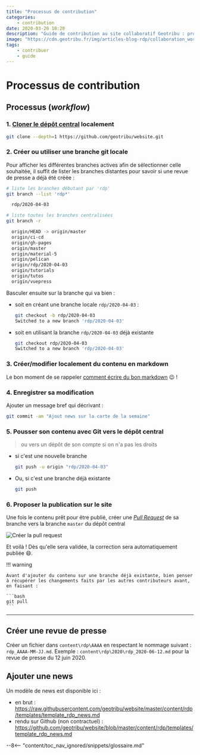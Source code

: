 ```yaml
---
title: "Processus de contribution"
categories:
    - contribution
date: 2020-03-20 10:20
description: "Guide de contribution au site collaboratif Geotribu : processus (git flow), modifier un contenu et guides spécifiques (images, vidéos, émojis...)"
image: "https://cdn.geotribu.fr/img/articles-blog-rdp/collaboration_world.png"
tags:
    - contribuer
    - guide
---
```


# Processus de contribution

## Processus (_workflow_)

### 1. [Cloner le dépôt central](../edit/local_edition_setup/#git) localement

```bash
git clone --depth=1 https://github.com/geotribu/website.git
```

### 2. Créer ou utiliser une branche git locale

Pour afficher les différentes branches actives afin de sélectionner celle souhaitée, il suffit de lister les branches distantes pour savoir si une revue de presse a déjà été créée :

```bash
# liste les branches débutant par 'rdp'
git branch --list 'rdp*'

  rdp/2020-04-03

# liste toutes les branches centralisées
git branch -r

  origin/HEAD -> origin/master
  origin/ci-cd
  origin/gh-pages
  origin/master
  origin/material-5
  origin/pelican
  origin/rdp/2020-04-03
  origin/tutorials
  origin/tutos
  origin/vuepress
```

Basculer ensuite sur la branche qui va bien :

- soit en créant une branche locale `rdp/2020-04-03` :

    ```bash
    git checkout -b rdp/2020-04-03
    Switched to a new branch 'rdp/2020-04-03'
    ```

- soit en utilisant la branche `rdp/2020-04-03` déjà existante

    ```bash
    git checkout rdp/2020-04-03
    Switched to a new branch 'rdp/2020-04-03'
    ```

### 3. Créer/modifier localement du contenu en markdown

Le bon moment de se rappeler [comment écrire du bon markdown](../requirements#markdown) :wink: !

### 4. Enregistrer sa modification

Ajouter un message bref qui décrivant :

```bash
git commit -am "Ajout news sur la carte de la semaine"
```

### 5. Pousser son contenu avec Git vers le dépôt central

> ou vers un dépôt de son compte si on n'a pas les droits

- si c'est une nouvelle branche

    ```bash
    git push -u origin "rdp/2020-04-03"
    ```

- Ou, si c'est une branche déjà existante

    ```bash
    git push
    ```

### 6. Proposer la publication sur le site

Une fois le contenu prêt pour être publié, créer une [_Pull Request_](https://help.github.com/en/github/collaborating-with-issues-and-pull-requests/creating-a-pull-request) de sa branche vers la branche `master` du dépôt central

![Créer la pull request](https://cdn.geotribu.fr/img/internal/contribution/github_pull-request_form.png)

Et voilà ! Dès qu'elle sera validée, la correction sera automatiquement publiée :smile:.

!!! warning

    Avant d'ajouter du contenu sur une branche déjà existante, bien penser à récupérer les changements faits par les autres contributeurs avant, en faisant :

    ```bash
    git pull
    ```  

----

## Créer une revue de presse

Créer un fichier dans `content\rdp\AAAA` en respectant le nommage suivant : `rdp_AAAA-MM-JJ.md`. Exemple : `content\rdp\2020\rdp_2020-06-12.md` pour la revue de presse du 12 juin 2020.

## Ajouter une news

Un modèle de news est disponible ici :

- en brut : <https://raw.githubusercontent.com/geotribu/website/master/content/rdp/templates/template_rdp_news.md>
- rendu sur Github (non contractuel) : <https://github.com/geotribu/website/blob/master/content/rdp/templates/template_rdp_news.md>

<!-- Intègre le glossaire centralisé -->
--8<-- "content/toc_nav_ignored/snippets/glossaire.md"
